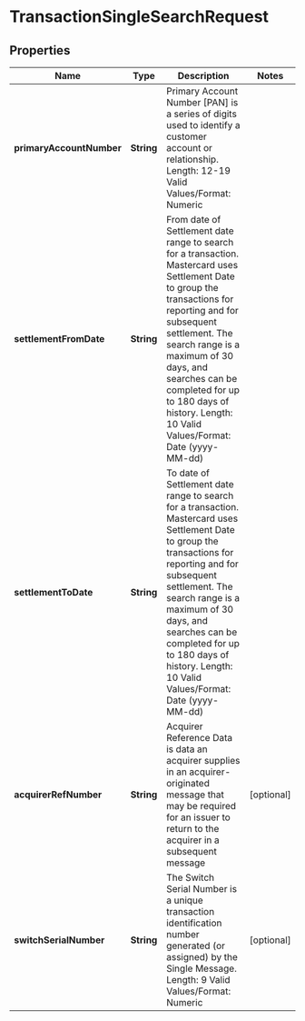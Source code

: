 

# TransactionSingleSearchRequest

## Properties

Name | Type | Description | Notes
------------ | ------------- | ------------- | -------------
**primaryAccountNumber** | **String** | Primary Account Number [PAN] is a series of digits used to identify a customer account or relationship.   Length: 12-19   Valid Values/Format: Numeric | 
**settlementFromDate** | **String** | From date of Settlement date range to search for a transaction. Mastercard uses Settlement Date to group the transactions for reporting and for subsequent settlement. The search range is a maximum of 30 days, and searches can be completed for up to 180 days of history.   Length: 10   Valid Values/Format: Date (yyyy-MM-dd) | 
**settlementToDate** | **String** | To date of Settlement date range to search for a transaction. Mastercard uses Settlement Date to group the transactions for reporting and for subsequent settlement. The search range is a maximum of 30 days, and searches can be completed for up to 180 days of history.   Length: 10   Valid Values/Format: Date (yyyy-MM-dd) | 
**acquirerRefNumber** | **String** | Acquirer Reference Data is data an acquirer supplies in an acquirer-originated message that may be required for an issuer to return to the acquirer in a subsequent message |  [optional]
**switchSerialNumber** | **String** | The Switch Serial Number is a unique transaction identification number generated (or assigned) by the Single Message.   Length: 9   Valid Values/Format: Numeric |  [optional]



